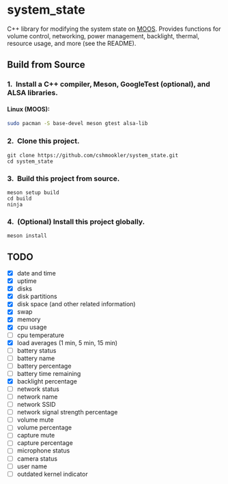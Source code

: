 # **system_state**

C++ library for modifying the system state on [MOOS](https://github.com/cshmookler/moos). Provides functions for volume control, networking, power management, backlight, thermal, resource usage, and more (see the README).

## Build from Source

### 1.&nbsp; Install a C++ compiler, Meson, GoogleTest (optional), and ALSA libraries.

#### Linux (MOOS):

```bash
sudo pacman -S base-devel meson gtest alsa-lib
```

### 2.&nbsp; Clone this project.

```
git clone https://github.com/cshmookler/system_state.git
cd system_state
```

### 3.&nbsp; Build this project from source.

```
meson setup build
cd build
ninja
```

### 4.&nbsp; (Optional) Install this project globally.

```
meson install
```

## **TODO**

- [X] date and time
- [X] uptime
- [X] disks
- [X] disk partitions
- [X] disk space (and other related information)
- [X] swap
- [X] memory
- [X] cpu usage
- [ ] cpu temperature
- [X] load averages (1 min, 5 min, 15 min)
- [ ] battery status
- [ ] battery name
- [ ] battery percentage
- [ ] battery time remaining
- [X] backlight percentage
- [ ] network status
- [ ] network name
- [ ] network SSID
- [ ] network signal strength percentage
- [ ] volume mute
- [ ] volume percentage
- [ ] capture mute
- [ ] capture percentage
- [ ] microphone status
- [ ] camera status
- [ ] user name
- [ ] outdated kernel indicator

